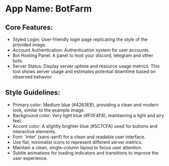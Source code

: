 # **App Name**: BotFarm

## Core Features:

- Styled Login: User-friendly login page replicating the style of the provided image.
- Account Authentication: Authentication system for user accounts.
- Bot Hosting Panel: A panel to host your discord, telegram and other bots.
- Server Status: Display server uptime and resource usage metrics. This tool shows server usage and estimates potential downtime based on observed behavior

## Style Guidelines:

- Primary color: Medium blue (#4263EB), providing a clean and modern look, similar to the example image. 
- Background color: Very light blue (#F0F4F8), maintaining a light and airy feel. 
- Accent color: A slightly brighter blue (#5C7CFA) used for buttons and interactive elements.
- Font: 'Inter' (sans-serif) for a clean and readable user interface.
- Use flat, minimalist icons to represent different server metrics.
- Maintain a clean, single-column layout to focus user attention.
- Subtle animations for loading indicators and transitions to improve the user experience.